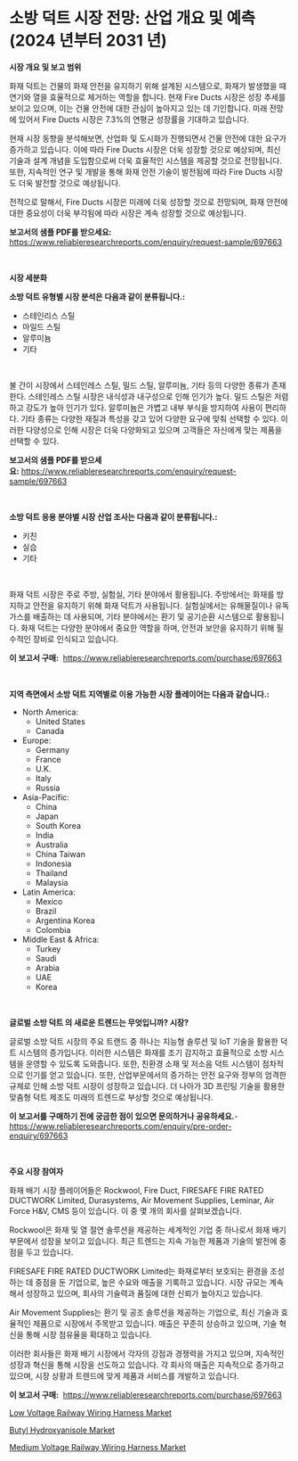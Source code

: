 <p><h1>소방 덕트 시장 전망: 산업 개요 및 예측 (2024 년부터 2031 년)</h1></p><p><strong>시장 개요 및 보고 범위</strong></p>
<p><p>화재 덕트는 건물의 화재 안전을 유지하기 위해 설계된 시스템으로, 화재가 발생했을 때 연기와 열을 효율적으로 제거하는 역할을 합니다. 현재 Fire Ducts 시장은 성장 추세를 보이고 있으며, 이는 건물 안전에 대한 관심이 높아지고 있는 데 기인합니다. 미래 전망에 있어서 Fire Ducts 시장은 7.3%의 연평균 성장률을 기대하고 있습니다. </p><p>현재 시장 동향을 분석해보면, 산업화 및 도시화가 진행되면서 건물 안전에 대한 요구가 증가하고 있습니다. 이에 따라 Fire Ducts 시장은 더욱 성장할 것으로 예상되며, 최신 기술과 설계 개념을 도입함으로써 더욱 효율적인 시스템을 제공할 것으로 전망됩니다. 또한, 지속적인 연구 및 개발을 통해 화재 안전 기술이 발전됨에 따라 Fire Ducts 시장도 더욱 발전할 것으로 예상됩니다.</p><p>전적으로 말해서, Fire Ducts 시장은 미래에 더욱 성장할 것으로 전망되며, 화재 안전에 대한 중요성이 더욱 부각됨에 따라 시장은 계속 성장할 것으로 예상됩니다.</p></p>
<p><strong>보고서의 샘플 PDF를 받으세요:</strong> <a href="https://www.reliableresearchreports.com/enquiry/request-sample/697663">https://www.reliableresearchreports.com/enquiry/request-sample/697663</a></p>
<p>&nbsp;</p>
<p><strong>시장 세분화</strong></p>
<p><strong>소방 덕트 유형별 시장 분석은 다음과 같이 분류됩니다.:</strong></p>
<p><ul><li>스테인리스 스틸</li><li>마일드 스틸</li><li>알루미늄</li><li>기타</li></ul></p>
<p>&nbsp;</p>
<p><p>불 간이 시장에서 스테인레스 스틸, 밀드 스틸, 알루미늄, 기타 등의 다양한 종류가 존재한다. 스테인레스 스틸 시장은 내식성과 내구성으로 인해 인기가 높다. 밀드 스틸은 저렴하고 강도가 높아 인기가 있다. 알루미늄은 가볍고 내부 부식을 방지하여 사용이 편리하다. 기타 종류는 다양한 재질과 특성을 갖고 있어 다양한 요구에 맞춰 선택할 수 있다. 이러한 다양성으로 인해 시장은 더욱 다양화되고 있으며 고객들은 자신에게 맞는 제품을 선택할 수 있다.</p></p>
<p><strong>보고서의 샘플 PDF를 받으세요:</strong>&nbsp;<a href="https://www.reliableresearchreports.com/enquiry/request-sample/697663">https://www.reliableresearchreports.com/enquiry/request-sample/697663</a></p>
<p>&nbsp;</p>
<p><strong> 소방 덕트 응용 분야별 시장 산업 조사는 다음과 같이 분류됩니다.:</strong></p>
<p><ul><li>키친</li><li>실습</li><li>기타</li></ul></p>
<p>&nbsp;</p>
<p><p>화재 덕트 시장은 주로 주방, 실험실, 기타 분야에서 활용됩니다. 주방에서는 화재를 방지하고 안전을 유지하기 위해 화재 덕트가 사용됩니다. 실험실에서는 유해물질이나 유독가스를 배출하는 데 사용되며, 기타 분야에서는 환기 및 공기순환 시스템으로 활용됩니다. 화재 덕트는 다양한 분야에서 중요한 역할을 하며, 안전과 보안을 유지하기 위해 필수적인 장비로 인식되고 있습니다.</p></p>
<p><strong>이 보고서 구매:</strong>&nbsp; <a href="https://www.reliableresearchreports.com/purchase/697663">https://www.reliableresearchreports.com/purchase/697663</a></p>
<p>&nbsp;</p>
<p><strong>지역 측면에서 소방 덕트 지역별로 이용 가능한 시장 플레이어는 다음과 같습니다.:</strong></p>
<p><ul>
    <li>
        North America:
        <ul>
            <li>United States</li>
            <li>Canada</li>
        </ul>
    </li>
    <li>
        Europe:
        <ul>
            <li>Germany</li>
            <li>France</li>
            <li>U.K.</li>
            <li>Italy</li>
            <li>Russia</li>
        </ul>
    </li>
    <li>
        Asia-Pacific:
        <ul>
            <li>China</li>
            <li>Japan</li>
            <li>South Korea</li>
            <li>India</li>
            <li>Australia</li>
            <li>China Taiwan</li>
            <li>Indonesia</li>
            <li>Thailand</li>
            <li>Malaysia</li>
        </ul>
    </li>
    <li>
        Latin America:
        <ul>
            <li>Mexico</li>
            <li>Brazil</li>
            <li>Argentina Korea</li>
            <li>Colombia</li>
        </ul>
    </li>
    <li>
        Middle East & Africa:
        <ul>
            <li>Turkey</li>
            <li>Saudi</li>
            <li>Arabia</li>
            <li>UAE</li>
            <li>Korea</li>
        </ul>
    </li>
    </ul></p>
<p>&nbsp;</p>
<p><strong>글로벌 소방 덕트 의 새로운 트렌드는 무엇입니까? 시장?</strong></p>
<p><p>글로벌 소방 덕트 시장의 주요 트랜드 중 하나는 지능형 솔루션 및 IoT 기술을 활용한 덕트 시스템의 증가입니다. 이러한 시스템은 화재를 조기 감지하고 효율적으로 소방 시스템을 운영할 수 있도록 도와줍니다. 또한, 친환경 소재 및 저소음 덕트 시스템이 점차적으로 인기를 얻고 있습니다. 또한, 산업부문에서의 증가하는 안전 요구와 정부의 엄격한 규제로 인해 소방 덕트 시장이 성장하고 있습니다. 더 나아가 3D 프린팅 기술을 활용한 맞춤형 덕트 제조도 미래의 트렌드로 부상할 것으로 예상됩니다.</p></p>
<p><strong>이 보고서를 구매하기 전에 궁금한 점이 있으면 문의하거나 공유하세요.</strong>- <a href="https://www.reliableresearchreports.com/enquiry/pre-order-enquiry/697663">https://www.reliableresearchreports.com/enquiry/pre-order-enquiry/697663</a></p>
<p>&nbsp;</p>
<p><strong>주요 시장 참여자</strong></p>
<p><p>화재 배기 시장 플레이어들은 Rockwool, Fire Duct, FIRESAFE FIRE RATED DUCTWORK Limited, Durasystems, Air Movement Supplies, Leminar, Air Force H&V, CMS 등이 있습니다. 이 중 몇 개의 회사를 살펴보겠습니다.</p><p>Rockwool은 화재 및 열 절연 솔루션을 제공하는 세계적인 기업 중 하나로서 화재 배기 부문에서 성장을 보이고 있습니다. 최근 트렌드는 지속 가능한 제품과 기술의 발전에 중점을 두고 있습니다.</p><p>FIRESAFE FIRE RATED DUCTWORK Limited는 화재로부터 보호되는 환경을 조성하는 데 중점을 둔 기업으로, 높은 수요와 매출을 기록하고 있습니다. 시장 규모는 계속해서 성장하고 있으며, 회사의 기술력과 품질에 대한 신뢰가 높아지고 있습니다.</p><p>Air Movement Supplies는 환기 및 공조 솔루션을 제공하는 기업으로, 최신 기술과 효율적인 제품으로 시장에서 주목받고 있습니다. 매출은 꾸준히 상승하고 있으며, 기술 혁신을 통해 시장 점유율을 확대하고 있습니다.</p><p>이러한 회사들은 화재 배기 시장에서 각자의 강점과 경쟁력을 가지고 있으며, 지속적인 성장과 혁신을 통해 시장을 선도하고 있습니다. 각 회사의 매출은 지속적으로 증가하고 있으며, 시장 상황과 트렌드에 맞게 제품과 서비스를 개발하고 있습니다.</p></p>
<p><strong>이 보고서 구매:</strong>&nbsp;&nbsp;<a href="https://www.reliableresearchreports.com/purchase/697663">https://www.reliableresearchreports.com/purchase/697663</a></p>
<p><p><a href="https://github.com/lubmix/Market-Research-Report-List-2/blob/main/low-voltage-railway-wiring-harness-market.md">Low Voltage Railway Wiring Harness Market</a></p><p><a href="https://valiant-lunge-8fe.notion.site/Global-Butyl-Hydroxyanisole-Market-by-Types-Applications-and-Major-Players-with-Regional-Growth-R-dddb2e1aefeb48979395c867d33da283">Butyl Hydroxyanisole Market</a></p><p><a href="https://github.com/Hazelklievgspy6vdcsmu106w/Market-Research-Report-List-1/blob/main/medium-voltage-railway-wiring-harness-market.md">Medium Voltage Railway Wiring Harness Market</a></p></p>
